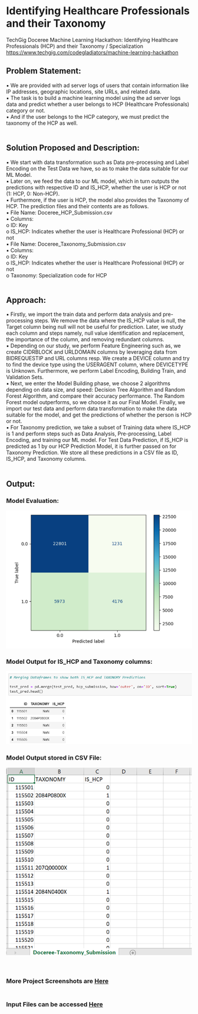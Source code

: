 # Identifying Healthcare Professionals and their Taxonomy
TechGig Doceree Machine Learning Hackathon: Identifying Healthcare Professionals (HCP) and their Taxonomy / Specialization<br>
<a href="https://www.techgig.com/codegladiators/machine-learning-hackathon">https://www.techgig.com/codegladiators/machine-learning-hackathon</a>

## Problem Statement:
▪ We are provided with ad server logs of users that contain information like IP addresses, geographic locations, site URLs, and related data. <br>
▪ The task is to build a machine learning model using the ad server logs data and predict whether a user belongs to HCP (Healthcare Professionals) category or not. <br>
▪ And if the user belongs to the HCP category, we must predict the taxonomy of the HCP as well. <br><br>

## Solution Proposed and Description:
▪ We start with data transformation such as Data pre-processing and Label Encoding on the Test Data we have, so as to make the data suitable for our ML Model. <br>
▪ Later on, we feed the data to our ML model, which in turn outputs the predictions with respective ID and IS_HCP, whether the user is HCP or not (1: HCP, 0: Non-HCP). <br>
▪ Furthermore, if the user is HCP, the model also provides the Taxonomy of HCP. The prediction files and their contents are as follows. <br>
▪ File Name: Doceree_HCP_Submission.csv <br>
▪ Columns:  <br>
  o  ID: Key<br>
  o IS_HCP: Indicates whether the user is Healthcare Professional (HCP) or not<br>
▪ File Name: Doceree_Taxonomy_Submission.csv<br>
▪ Columns: <br>
  o ID: Key<br>
  o IS_HCP: Indicates whether the user is Healthcare Professional (HCP) or not<br>
  o Taxonomy: Specialization code for HCP<br><br>

## Approach:
▪ Firstly, we import the train data and perform data analysis and pre-processing steps. We remove the data where the IS_HCP value is null, the Target column being null will not be useful for prediction. Later, we study each column and steps namely, null value identification and replacement, the importance of the column, and removing redundant columns.<br>
▪ Depending on our study, we perform Feature Engineering such as, we create CIDRBLOCK and URLDOMAIN columns by leveraging data from BIDREQUESTIP and URL columns resp. We create a DEVICE column and try to find the device type using the USERAGENT column, where DEVICETYPE is Unknown. Furthermore, we perform Label Encoding, Building Train, and Validation Sets.<br>
▪ Next, we enter the Model Building phase, we choose 2 algorithms depending on data size, and speed: Decision Tree Algorithm and Random Forest Algorithm, and compare their accuracy performance. The Random Forest model outperforms, so we choose it as our Final Model. Finally, we import our test data and perform data transformation to 
make the data suitable for the model, and get the predictions of whether the person is HCP or not.<br>
▪ For Taxonomy prediction, we take a subset of Training data where IS_HCP is 1 and perform steps such as Data Analysis, Pre-processing, Label Encoding, and training our ML model. For Test Data Prediction, if IS_HCP is predicted as 1 by our HCP Prediction Model, it is further passed on for Taxonomy Prediction. We store all these predictions in a CSV file as ID, IS_HCP, and Taxonomy columns. <br><br>

## Output:

### Model Evaluation:
<img src="https://github.com/shalaka-thorat/IdentifyingHealthcareProfessionalsAndTaxonomy/blob/main/Screenshots/Confusion%20Matrix%20of%20HCP%20Model.PNG"><br>

### Model Output for IS_HCP and Taxonomy columns:
<img src="https://github.com/shalaka-thorat/IdentifyingHealthcareProfessionalsAndTaxonomy/blob/main/Screenshots/Final%20Result%20IS_HCP%20and%20Taxonomy.PNG"><br>

### Model Output stored in CSV File:
<img src="https://github.com/shalaka-thorat/IdentifyingHealthcareProfessionalsAndTaxonomy/blob/main/Screenshots/Final%20HCP%20and%20Taxonomy%20Prediction%20File.PNG"><br><br><br>
### More Project Screenshots are <a href="https://github.com/shalaka-thorat/IdentifyingHealthcareProfessionalsAndTaxonomy/tree/main/Screenshots/">Here</a><br><br>
### Input Files can be accessed <a href="">Here</a>

